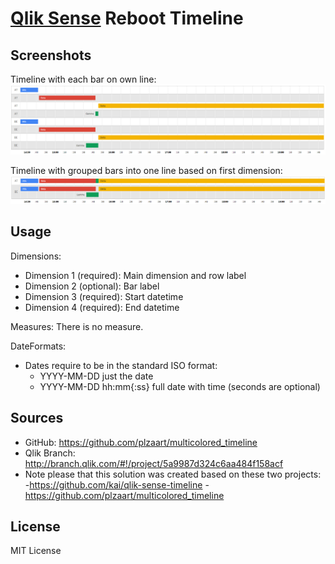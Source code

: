 # [Qlik Sense](https://www.qlik.com/us/products/qlik-sense) Reboot Timeline

##  Screenshots

Timeline with each bar on own line:
![](notgruped.PNG)

Timeline with grouped bars into one line based on first dimension:
![](gruped.PNG)


## Usage

Dimensions:

- Dimension 1 (required): Main dimension and row label
- Dimension 2 (optional): Bar label
- Dimension 3 (required): Start datetime
- Dimension 4 (required): End datetime

Measures:
There is no measure.

DateFormats:

- Dates require to be in the standard ISO format:
    - YYYY-MM-DD just the date
    - YYYY-MM-DD hh:mm{:ss} full date with time (seconds are optional)



##  Sources

- GitHub: https://github.com/plzaart/multicolored_timeline
- Qlik Branch: http://branch.qlik.com/#!/project/5a9987d324c6aa484f158acf
- Note please that this solution was created based on these two projects: 
    -https://github.com/kai/qlik-sense-timeline
    -https://github.com/plzaart/multicolored_timeline


##  License

MIT License
